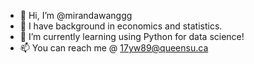 - 👋 Hi, I’m @mirandawanggg
- 👀 I have background in economics and statistics.  
- 🌱 I’m currently learning using Python for data science!
- 📫 You can reach me @ 17yw89@queensu.ca

<!---
mirandawanggg/mirandawanggg is a ✨ special ✨ repository because its `README.md` (this file) appears on your GitHub profile.
You can click the Preview link to take a look at your changes.
--->
